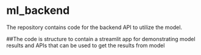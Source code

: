 # ml_backend
The repository contains code for the backend API to utilize the model.

##The code is structure to contain a streamlit app for demonstrating model results and APIs that can be used to get the results from model